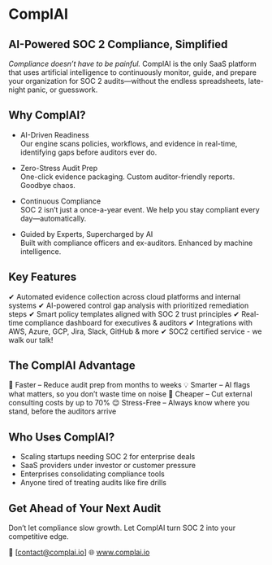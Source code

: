 # ComplAI
## AI-Powered SOC 2 Compliance, Simplified

*Compliance doesn’t have to be painful.*
ComplAI is the only SaaS platform that uses artificial intelligence to continuously monitor, guide, and prepare your organization for SOC 2 audits—without the endless spreadsheets, late-night panic, or guesswork.

## Why ComplAI?

- AI-Driven Readiness  
Our engine scans policies, workflows, and evidence in real-time, identifying gaps before auditors ever do.

- Zero-Stress Audit Prep  
One-click evidence packaging. Custom auditor-friendly reports. Goodbye chaos.

- Continuous Compliance  
SOC 2 isn’t just a once-a-year event. We help you stay compliant every day—automatically.

- Guided by Experts, Supercharged by AI  
Built with compliance officers and ex-auditors. Enhanced by machine intelligence.

## Key Features

✔ Automated evidence collection across cloud platforms and internal systems
✔ AI-powered control gap analysis with prioritized remediation steps
✔ Smart policy templates aligned with SOC 2 trust principles
✔ Real-time compliance dashboard for executives & auditors
✔ Integrations with AWS, Azure, GCP, Jira, Slack, GitHub & more
✔ SOC2 certified service - we walk our talk!

## The ComplAI Advantage

🚀 Faster – Reduce audit prep from months to weeks
💡 Smarter – AI flags what matters, so you don’t waste time on noise
💸 Cheaper – Cut external consulting costs by up to 70%
😌 Stress-Free – Always know where you stand, before the auditors arrive

## Who Uses ComplAI?

- Scaling startups needing SOC 2 for enterprise deals
- SaaS providers under investor or customer pressure
- Enterprises consolidating compliance tools
- Anyone tired of treating audits like fire drills

## Get Ahead of Your Next Audit

Don’t let compliance slow growth. Let ComplAI turn SOC 2 into your competitive edge.

📩 [contact@complai.io]
🌐 www.complai.io